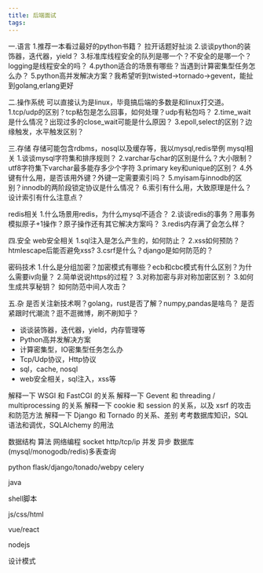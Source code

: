 ```yaml
---
title: 后端面试
tags:
---
```



一.语言 
1.推荐一本看过最好的python书籍？ 拉开话题好扯淡 
2.谈谈python的装饰器，迭代器，yield？ 
3.标准库线程安全的队列是哪一个？不安全的是哪一个？logging是线程安全的吗？ 
4.python适合的场景有哪些？当遇到计算密集型任务怎么办？ 
5.python高并发解决方案？我希望听到twisted->tornado->gevent，能扯到golang,erlang更好

二.操作系统 
可以直接认为是linux，毕竟搞后端的多数是和linux打交道。 
1.tcp/udp的区别？tcp粘包是怎么回事，如何处理？udp有粘包吗？ 
2.time_wait是什么情况？出现过多的close_wait可能是什么原因？ 
3.epoll,select的区别？边缘触发，水平触发区别？

三.存储 
存储可能包含rdbms，nosql以及缓存等，我以mysql,redis举例 mysql相关 
1.谈谈mysql字符集和排序规则？ 
2.varchar与char的区别是什么？大小限制？utf8字符集下varchar最多能存多少个字符 
3.primary key和unique的区别？ 
4.外键有什么用，是否该用外键？外键一定需要索引吗？ 
5.myisam与innodb的区别？innodb的两阶段锁定协议是什么情况？ 
6.索引有什么用，大致原理是什么？设计索引有什么注意点？ 

redis相关 
1.什么场景用redis，为什么mysql不适合？ 
2.谈谈redis的事务？用事务模拟原子+1操作？原子操作还有其它解决方案吗？ 
3.redis内存满了会怎么样？

四.安全 
web安全相关 
1.sql注入是怎么产生的，如何防止？ 
2.xss如何预防？htmlescape后能否避免xss? 
3.csrf是什么？django是如何防范的？ 

密码技术 
1.什么是分组加密？加密模式有哪些？ecb和cbc模式有什么区别？为什么需要iv向量？ 
2.简单说说https的过程？ 
3.对称加密与非对称加密区别？ 
3.如何生成共享秘钥？ 如何防范中间人攻击？

五.杂 
是否关注新技术啊？golang，rust是否了解？numpy,pandas是啥鸟？ 
是否紧跟时代潮流？逛不逛微博，刷不刷知乎？


- 谈谈装饰器，迭代器，yield，内存管理等    
- Python高并发解决方案    
- 计算密集型，IO密集型任务怎么办    
- Tcp/Udp协议，Http协议    
- sql，cache, nosql    
- web安全相关，sql注入，xss等


解释一下 WSGI 和 FastCGI 的关系
解释一下 Gevent 和 threading / multiprocessing 的关系
解释一下 cookie 和 session 的关系，以及 xsrf 的攻击和防范方法
解释一下 Django 和 Tornado 的关系、差别
考考数据库知识，SQL 语法和调优，SQLAlchemy 的用法



数据结构
算法
网络编程
socket
http/tcp/ip
并发
异步
数据库(mysql/monogodb/redis)多表查询

python
flask/django/tonado/webpy
celery


java

shell脚本

js/css/html

vue/react

nodejs

设计模式

